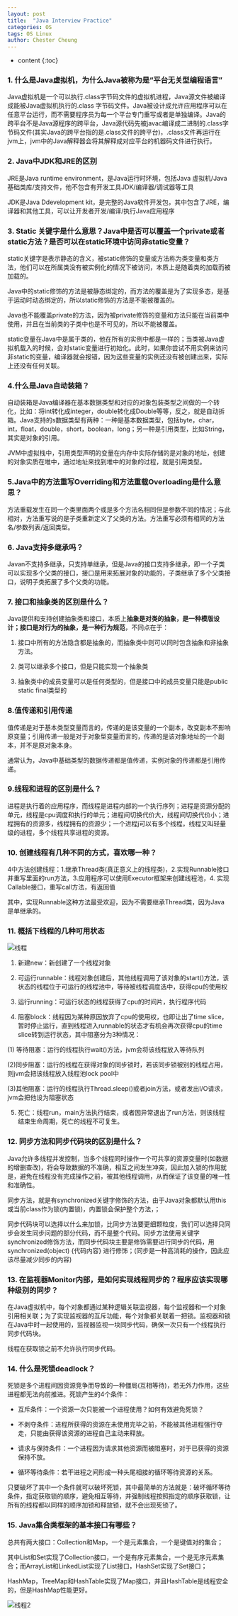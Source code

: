 ```yaml
---
layout: post
title:  "Java Interview Practice"
categories: OS
tags: OS Linux
author: Chester Cheung
---
```


* content
{:toc}


### 1. 什么是Java虚拟机，为什么Java被称为是“平台无关型编程语言”

Java虚拟机是一个可以执行.class字节码文件的虚拟机进程，Java源文件被编译成能被Java虚拟机执行的.class 字节码文件。Java被设计成允许应用程序可以在任意平台运行，而不需要程序员为每一个平台专门重写或者是单独编译。Java的跨平台不是Java源程序的跨平台，Java源代码先被javac编译成二进制的.class字节码文件(其实Java的跨平台指的是.class文件的跨平台)，.class文件再运行在jvm上，jvm中的Java解释器会将其解释成对应平台的机器码文件进行执行。








### 2. Java中JDK和JRE的区别

JRE是Java runtime environment，是Java运行时环境，包括Java 虚拟机/Java基础类库/支持文件，他不包含有开发工具JDK/编译器/调试器等工具

JDK是Java Ddevelopment kit，是完整的Java软件开发包，其中包含了JRE，编译器和其他工具，可以让开发者开发/编译/执行Java应用程序

### 3. Static 关键字是什么意思？Java中是否可以覆盖一个private或者static方法？是否可以在static环境中访问非static变量？

static关键字是表示静态的含义，被static修饰的变量或方法称为类变量和类方法，他们可以在所属类没有被实例化的情况下被访问，本质上是随着类的加载而被加载的。

Java中的static修饰的方法是被静态绑定的，而方法的覆盖是为了实现多态，是基于运动时动态绑定的，所以static修饰的方法是不能被覆盖的。

Java也不能覆盖private的方法，因为被private修饰的变量和方法只能在当前类中使用，并且在当前类的子类中也是不可见的，所以不能被覆盖。

static变量在Java中是属于类的，他在所有的实例中都是一样的；当类被Java虚拟机载入的时候，会对static变量进行初始化。此时，如果你尝试不用实例来访问非static的变量，编译器就会报错，因为这些变量的实例还没有被创建出来，实际上还没有任何关联。

### 4.什么是Java自动装箱？

自动装箱是Java编译器在基本数据类型和对应的对象包装类型之间做的一个转化，比如：将int转化成integer，double转化成Double等等，反之，就是自动拆箱。Java支持的s数据类型有两种：一种是基本数据类型，包括byte，char，int，float，double，short，boolean，long；另一种是引用类型，比如String，其实是对象的引用。

JVM中虚拟栈中，引用类型声明的变量在内存中实际存储的是对象的地址，创建的对象实质在堆中，通过地址来找到堆中的对象的过程，就是引用类型。

### 5.Java中的方法重写Overriding和方法重载Overloading是什么意思？

方法重载发生在同一个类里面两个或是多个方法名相同但是参数不同的情况；与此相对，方法重写说的是子类重新定义了父类的方法。方法重写必须有相同的方法名/参数列表/返回类型。

### 6. Java支持多继承吗？

Javan不支持多继承，只支持单继承，但是Java的接口支持多继承，即一个子类可以实现多个父类的接口，接口是用来拓展对象的功能的，子类继承了多个父类接口，说明子类拓展了多个父类的功能。

### 7. 接口和抽象类的区别是什么？

Java提供和支持创建抽象类和接口，本质上**抽象是对类的抽象，是一种模版设计；接口是对行为的抽象，是一种行为规范**，不同点在于：

1. 接口中所有的方法隐含都是抽象的，而抽象类中则可以同时包含抽象和非抽象方法。

2. 类可以继承多个接口，但是只能实现一个抽象类

3. 抽象类中的成员变量可以是任何类型的，但是接口中的成员变量只能是public static final类型的

### 8.值传递和引用传递

值传递是对于基本类型变量而言的，传递的是该变量的一个副本，改变副本不影响原变量；引用传递一般是对于对象型变量而言的，传递的是该对象地址的一个副本，并不是原对象本身。

通常认为，Java中基础类型的数据传递都是值传递，实例对象的传递都是引用传递。

### 9.线程和进程的区别是什么？

进程是执行着的应用程序，而线程是进程内部的一个执行序列；进程是资源分配的单元，线程是cpu调度和执行的单元；进程间切换代价大，线程间切换代价小；进程拥有的资源多，线程拥有的资源少；一个进程j可以有多个线程，线程又叫轻量级的进程，多个线程共享进程的资源。

### 10. 创建线程有几种不同的方式，喜欢哪一种？

4中方法创建线程：1.继承Thread类(真正意义上的线程类)，2.实现Runnable接口并重写里面的run方法，3.应用程序可以使用Executor框架来创建线程池，4. 实现Callable接口，重写call方法，有返回值

其中，实现Runnable这种方法最受欢迎，因为不需要继承Thread类，因为Java是单继承的。

### 11. 概括下线程的几种可用状态

![线程](https://zhyChesterCheung.github.io/photos/xiancheng.jpg)

1. 新建new：新创建了一个线程对象

2. 可运行runnable：线程对象创建后，其他线程调用了该对象的start()方法，该状态的线程位于可运行的线程池中，等待被线程调度选中，获得cpu的使用权

3. 运行running：可运行状态的线程获得了cpu的时间片，执行程序代码

4. 阻塞block：线程因为某种原因放弃了cpu的使用权，也即让出了time slice，暂时停止运行，直到线程进入runnable的状态才有机会再次获得cpu的time slice转到运行状态，其中阻塞分为3种情况：

(1) 等待阻塞：运行的线程执行wait()方法，jvm会将该线程放入等待队列

(2)同步阻塞：运行的线程在获得对象的同步锁时，若该同步锁被别的线程占用，则jvm会把该线程放入线程池lock pool中

(3)其他阻塞：运行的线程执行Thread.sleep()或者join方法，或者发出I/O请求，jvm会把他设为阻塞状态

5. 死亡：线程run，main方法执行结束，或者因异常退出了run方法，则该线程结束生命周期，死亡的线程不可复生。

### 12. 同步方法和同步代码块的区别是什么？

Java允许多线程并发控制，当多个线程同时操作一个可共享的资源变量时(如数据的增删查改)，将会导致数据的不准确，相互之间发生冲突，因此加入锁的作用就是，避免在线程没有完成操作之前，被其他线程调用，从而保证了该变量的唯一性和准确性。

同步方法，就是有synchronized关键字修饰的方法，由于Java对象都默认用this或当前class作为锁(内置锁)，内置锁会保护整个方法，；

同步代码块可以选择以什么来加锁，比同步方法要更细颗粒度，我们可以选择只同步会发生同步问题的部分代码，而不是整个代码。同步方法使用关键字synchronized修饰方法，而同步代码块主要是修饰需要进行同步的代码，用synchronized(object) {代码内容} 进行修饰；(同步是一种高消耗的操作，因此应该尽量减少同步的内容)

### 13. 在监视器Monitor内部，是如何实现线程同步的？程序应该实现哪种级别的同步？

在Java虚拟机中，每个对象都通过某种逻辑关联监视器，每个监视器和一个对象引用相关联；为了实现监视器的互斥功能，每个对象都关联着一把锁。监视器和锁在Java中时一起使用的，监视器监视一块同步代码，确保一次只有一个线程执行同步代码块。

线程在获取锁之前不允许执行同步代码。

### 14. 什么是死锁deadlock？

死锁是多个进程间因资源竞争而导致的一种僵局(互相等待)，若无外力作用，这些进程都无法向前推进。死锁产生的4个条件：

+ 互斥条件：一个资源一次只能被一个进程使用？如何有效避免死锁？

+ 不剥夺条件：进程所获得的资源在未使用完毕之前，不能被其他进程强行夺走，只能由获得该资源的进程自己主动来释放。

+ 请求与保持条件：一个进程因为请求其他资源而被阻塞时，对于已获得的资源保持不放。

+ 循环等待条件：若干进程之间形成一种头尾相接的循环等待资源的关系。

只要破坏了其中一个条件就可以破坏死锁，其中最简单的方法就是：破坏循环等待条件，指定获取锁的顺序，避免相互等待，并强制线程按照指定的顺序获取锁，让所有的线程都以同样的顺序加锁和释放锁，就不会出现死锁了。

### 15. Java集合类框架的基本接口有哪些？

总共有两大接口：Collection和Map，一个是元素集合，一个是键值对的集合；

其中List和Set实现了Collection接口，一个是有序元素集合，一个是无序元素集合；而ArrayList和LinkedList实现了List接口，HashSet实现了Set接口；

HashMap，TreeMap和HashTable实现了Map接口，并且HashTable是线程安全的，但是HashMap性能更好。

![线程2](https://zhyChesterCheung.github.io/photos/Array.jpg)


